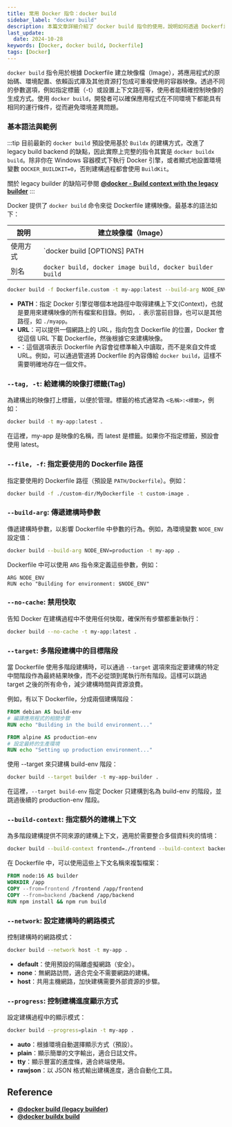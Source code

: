 ```yaml
---
title: 常用 Docker 指令：docker build
sidebar_label: "docker build"
description: 本篇文章詳細介紹了 docker build 指令的使用，說明如何透過 Dockerfile 建構容器映像，並解析了多種常用選項的應用情境，如標籤、建構參數、上下文路徑、網路模式等。無論是簡單的映像建構，還是多階段建構中的細節控制，都能幫助讀者更靈活地使用 docker build
last_update:
  date: 2024-10-28
keywords: [Docker, docker build, Dockerfile]
tags: [Docker]
---
```


`docker build` 指令用於根據 Dockerfile 建立映像檔（Image），將應用程式的原始碼、環境配置、依賴函式庫及其他資源打包成可重複使用的容器映像。透過不同的參數選項，例如指定標籤（-t）或設置上下文路徑等，使用者能精確控制映像的生成方式。使用 `docker build`，開發者可以確保應用程式在不同環境下都能具有相同的運行條件，從而避免環境差異問題。

### **基本語法與範例**

:::tip
目前最新的 `docker build` 預設使用基於 `Buildx` 的建構方式，改進了 legacy build backend 的缺點，因此實際上完整的指令其實是 `docker buildx build`。除非你在 Windows 容器模式下執行 Docker 引擎，或者顯式地設置環境變數 `DOCKER_BUILDKIT=0`，否則建構過程都會使用 `BuildKit`。

關於 legacy builder 的缺陷可參閱 [**@docker - Build context with the legacy builder**](https://docs.docker.com/reference/cli/docker/build-legacy/#build-context-with-the-legacy-builde)
:::

Docker 提供了 `docker build` 命令來從 Dockerfile 建構映像。最基本的語法如下：

| 說明     | 建立映像檔（Image）                                      |
| -------- | -------------------------------------------------------- |
| 使用方式 | `docker build [OPTIONS] PATH                             | URL | -` |
| 別名     | `docker build, docker image build, docker builder build` |

```bash
docker build -f Dockerfile.custom -t my-app:latest --build-arg NODE_ENV=production --no-cache .
```

- **PATH**：指定 Docker 引擎從哪個本地路徑中取得建構上下文(Context)，也就是要用來建構映像的所有檔案和目錄。例如，`.` 表示當前目錄，也可以是其他路徑，如 `./myapp`。
- **URL**：可以提供一個網路上的 URL，指向包含 Dockerfile 的位置，Docker 會從這個 URL 下載 Dockerfile，然後根據它來建構映像。
- **-**：這個選項表示 Dockerfile 內容會從標準輸入中讀取，而不是來自文件或 URL。例如，可以通過管道將 Dockerfile 的內容傳給 `docker build`，這樣不需要明確地存在一個文件。
### **`--tag, -t`: 給建構的映像打標籤(Tag)**

為建構出的映像打上標籤，以便於管理。標籤的格式通常為 `<名稱>:<標籤>`，例如：

```bash
docker build -t my-app:latest .
```

在這裡，my-app 是映像的名稱，而 latest 是標籤。如果你不指定標籤，預設會使用 latest。

### **`--file, -f`: 指定要使用的 Dockerfile 路徑**

指定要使用的 Dockerfile 路徑（預設是 `PATH/Dockerfile`）。例如：

```bash
docker build -f ./custom-dir/MyDockerfile -t custom-image .
```

### **`--build-arg`: 傳遞建構時參數**

傳遞建構時參數，以影響 Dockerfile 中參數的行為。例如，為環境變數 `NODE_ENV` 設定值：

```bash
docker build --build-arg NODE_ENV=production -t my-app .
```

Dockerfile 中可以使用 `ARG` 指令來定義這些參數，例如：

```docker
ARG NODE_ENV
RUN echo "Building for environment: $NODE_ENV"
```

### **`--no-cache`: 禁用快取**

告知 Docker 在建構過程中不使用任何快取，確保所有步驟都重新執行：

```bash
docker build --no-cache -t my-app:latest .
```

### **`--target`: 多階段建構中的目標階段**

當 Dockerfile 使用多階段建構時，可以通過 `--target` 選項來指定要建構的特定中間階段作為最終結果映像，而不必從頭到尾執行所有階段。這樣可以跳過 target 之後的所有命令，減少建構時間與資源浪費。

例如，有以下 Dockerfile，分成兩個建構階段：

```Dockerfile
FROM debian AS build-env
# 編譯應用程式的相關步驟
RUN echo "Building in the build environment..."

FROM alpine AS production-env
# 設定最終的生產環境
RUN echo "Setting up production environment..."
```

使用 --target 來只建構 build-env 階段：

```bash
docker build --target builder -t my-app-builder .
```

在這裡，`--target build-env` 指定 Docker 只建構到名為 build-env 的階段，並跳過後續的 production-env 階段。

### **`--build-context`: 指定額外的建構上下文**

為多階段建構提供不同來源的建構上下文，適用於需要整合多個資料夾的情境：

```bash
docker build --build-context frontend=./frontend --build-context backend=./backend -t my-app .
```

在 Dockerfile 中，可以使用這些上下文名稱來複製檔案：

```Dockerfile
FROM node:16 AS builder
WORKDIR /app
COPY --from=frontend /frontend /app/frontend
COPY --from=backend /backend /app/backend
RUN npm install && npm run build
```

### **`--network`: 設定建構時的網路模式**

控制建構時的網路模式：

```bash
docker build --network host -t my-app .
```

- **default**：使用預設的隔離虛擬網路（安全）。
- **none**：無網路訪問，適合完全不需要網路的建構。
- **host**：共用主機網路，加快建構需要外部資源的步驟。

### **`--progress`: 控制建構進度顯示方式**

設定建構過程中的顯示模式：

```bash
docker build --progress=plain -t my-app .
```

- **auto**：根據環境自動選擇顯示方式（預設）。
- **plain**：顯示簡單的文字輸出，適合日誌文件。
- **tty**：顯示豐富的進度條，適合終端使用。
- **rawjson**：以 JSON 格式輸出建構進度，適合自動化工具。


## **Reference**
- [**@docker build (legacy builder)**](https://docs.docker.com/reference/cli/docker/build-legacy/)
- [**@docker buildx build**](https://docs.docker.com/reference/cli/docker/buildx/build/#file)
